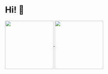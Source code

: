 # Hi! 👋
<div>
  <a href="https://github.com/Anai013">
  <img height="160em" align="center" src="https://github-readme-stats.vercel.app/api?username=Anai013&show_icons=true&theme=jolly&include_all_commits=true&count_private=true"/>
  <img height="160em" align="center" src="https://github-readme-stats.vercel.app/api/top-langs/?username=Anai013&&layout=compact&hide=shell&theme=jolly"/>
</div>

<!--
**Anai013/Anai013** is a ✨ _special_ ✨ repository because its `README.md` (this file) appears on your GitHub profile.

Here are some ideas to get you started:

- 🔭 I’m currently working on ...
- 🌱 I’m currently learning ...
- 👯 I’m looking to collaborate on ...
- 🤔 I’m looking for help with ...
- 💬 Ask me about ...
- 📫 How to reach me: ...
- 😄 Pronouns: ...
- ⚡ Fun fact: ...
-->
